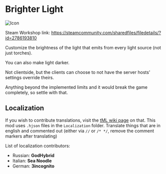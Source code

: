 # Brighter Light

![Icon](https://raw.githubusercontent.com/direwolf420/BrighterLight/main/icon.png)

Steam Workshop link: https://steamcommunity.com/sharedfiles/filedetails/?id=2786193810

Customize the brightness of the light that emits from every light source (not just torches).

You can also make light darker.

Not clientside, but the clients can choose to not have the server hosts' settings override theirs.

Anything beyond the implemented limits and it would break the game completely, so settle with that.

## Localization
If you wish to contribute translations, visit the [tML wiki page](https://github.com/tModLoader/tModLoader/wiki/Contributing-Localization) on that.
This mod uses `.hjson` files in the `Localization` folder.
Translate things that are in english and commented out (either via `//` or `/* */`, remove the comment markers after translating)

List of localization contributors:
* Russian: **GodHybrid**
* Italian: **Sea Noodle**
* German: **3incognito**